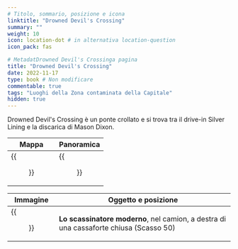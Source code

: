 ```yaml
---
# Titolo, sommario, posizione e icona
linktitle: "Drowned Devil's Crossing"
summary: ""
weight: 10
icon: location-dot # in alternativa location-question
icon_pack: fas

# MetadatDrowned Devil's Crossinga pagina
title: "Drowned Devil's Crossing"
date: 2022-11-17
type: book # Non modificare
commentable: true
tags: "Luoghi della Zona contaminata della Capitale"
hidden: true
---
```





Drowned Devil's Crossing è un ponte crollato e si trova tra il drive-in Silver Lining e la discarica di Mason Dixon.

| Mappa                                   | Panoramica                                       |
| --------------------------------------- | ------------------------------------------------ |
| {{<figure src="DD_Crossing_loc.webp">}} | {{<figure src="Drowned_Devil's_Crossing.webp">}} |

| Immagine                                                        | Oggetto e posizione                                                                    |
| --------------------------------------------------------------- | -------------------------------------------------------------------------------------- |
| {{<figure src="Drowned_Devil's_Crossing_Tumblers_Today.webp">}} | **Lo scassinatore moderno**, nel camion, a destra di una cassaforte chiusa (Scasso 50) |
